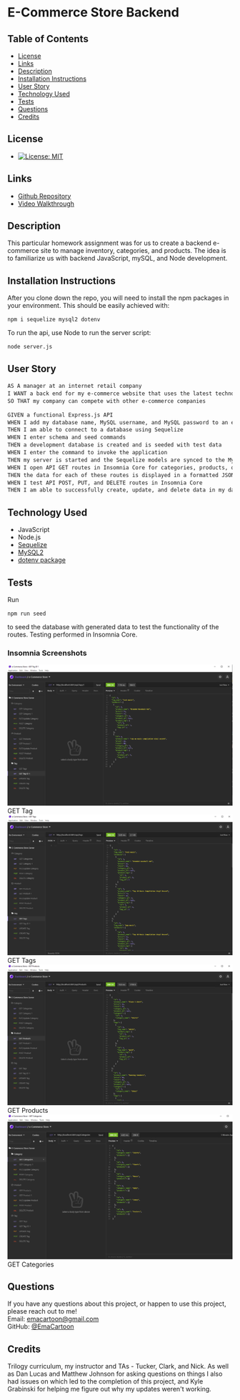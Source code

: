 # E-Commerce Store Backend

## Table of Contents

* [License](#license)
* [Links](#links)
* [Description](#description)
* [Installation Instructions](#installation-instructions)
* [User Story](#user-story)
* [Technology Used](#technology-used)
* [Tests](#tests)
* [Questions](#questions)
* [Credits](#credits)

## License
 
* [![License: MIT](https://img.shields.io/badge/License-MIT-yellow.svg)](https://opensource.org/licenses/MIT)
  
## Links
 
* [Github Repository](https://github.com/emacartoon/ecommerce-store) 
* [Video Walkthrough](https://drive.google.com/file/d/1-W7ZWs2AwKuiR6kDbKM8pqZtO3hTsmg5/view) 
 
## Description

This particular homework assignment was for us to create a backend e-commerce site to manage inventory, categories, and products. The idea is to familiarize us with backend JavaScript, mySQL, and Node development.


## Installation Instructions
 
After you clone down the repo, you will need to install the npm packages in your environment. This should be easily achieved with:
```
npm i sequelize mysql2 dotenv
```
 
To run the api, use Node to run the server script:
```
node server.js
```


## User Story

```md
AS A manager at an internet retail company
I WANT a back end for my e-commerce website that uses the latest technologies
SO THAT my company can compete with other e-commerce companies
```
 ```md
GIVEN a functional Express.js API
WHEN I add my database name, MySQL username, and MySQL password to an environment variable file
THEN I am able to connect to a database using Sequelize
WHEN I enter schema and seed commands
THEN a development database is created and is seeded with test data
WHEN I enter the command to invoke the application
THEN my server is started and the Sequelize models are synced to the MySQL database
WHEN I open API GET routes in Insomnia Core for categories, products, or tags
THEN the data for each of these routes is displayed in a formatted JSON
WHEN I test API POST, PUT, and DELETE routes in Insomnia Core
THEN I am able to successfully create, update, and delete data in my database 
```

  
## Technology Used
 
- JavaScript
- Node.js 
- [Sequelize](https://www.npmjs.com/package/sequelize) 
- [MySQL2](https://www.npmjs.com/package/mysql2)
- [dotenv package](https://www.npmjs.com/package/dotenv)
  

## Tests
Run
```
npm run seed
```
to seed the database with generated data to test the functionality of the routes. Testing performed in Insomnia Core.

### Insomnia Screenshots
![GET Tag](./_tests_/GetTag.png)
GET Tag
![GET Tags](./_tests_/GetTags.png)
GET Tags
![GET Products](./_tests_/GetProds.png)
GET Products
![GET Categories](./_tests_/GetCats.png)
GET Categories


## Questions
 
If you have any questions about this project, or happen to use this project, please reach out to me!
<br>
Email: emacartoon@gmail.com
<br>
GitHub: [@EmaCartoon](https://github.com/EmaCartoon)

 
## Credits
Trilogy curriculum, my instructor and TAs - Tucker, Clark, and Nick. As well as Dan Lucas and Matthew Johnson for asking questions on things I also had issues on which led to the completion of this project, and Kyle Grabinski for helping me figure out why my updates weren't working.
